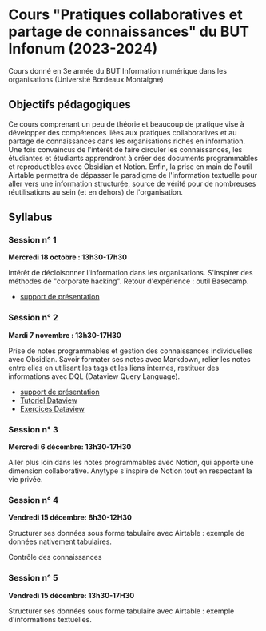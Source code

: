 # Cours "Pratiques collaboratives et partage de connaissances" du BUT Infonum (2023-2024)

Cours donné en 3e année du BUT Information numérique dans les organisations (Université Bordeaux Montaigne)

## Objectifs pédagogiques 

Ce cours comprenant un peu de théorie et beaucoup de pratique vise à développer des compétences liées aux pratiques collaboratives et au partage de connaissances dans les organisations riches en information. Une fois convaincus de l'intérêt de faire circuler les connaissances, les étudiantes et étudiants apprendront à créer des documents programmables et reproductibles avec Obsidian et Notion. Enfin, la prise en main de l'outil Airtable permettra de dépasser le paradigme de l'information textuelle pour aller vers une information structurée, source de vérité pour de nombreuses réutilisations au sein (et en dehors) de l'organisation.

## Syllabus 

### Session n° 1

**Mercredi 18 octobre : 13h30-17h30**

Intérêt de décloisonner l'information dans les organisations. S'inspirer des méthodes de "corporate hacking". Retour d'expérience : outil Basecamp.

* [support de présentation](Decloisonner-information-corporate-hacking-Basecamp.html)

### Session n° 2

**Mardi 7 novembre : 13h30-17H30**

Prise de notes programmables et gestion des connaissances individuelles avec Obsidian. Savoir formater ses notes avec Markdown, relier les notes entre elles en utilisant les tags et les liens internes, restituer des informations avec DQL (Dataview Query Language).

* [support de présentation](Notes-programmables-gestion-connaissances-personnelles-Obsidian.html)
* [Tutoriel Dataview](Tutoriel-Dataview.html)
* [Exercices Dataview](Coffre%20Obsidian/Exercices%20corrigés%20Dataview.pdf)

### Session n° 3

**Mercredi 6 décembre: 13h30-17H30**

Aller plus loin dans les notes programmables avec Notion, qui apporte une dimension collaborative. Anytype s'inspire de Notion tout en respectant la vie privée.

### Session n° 4

**Vendredi 15 décembre: 8h30-12H30**

Structurer ses données sous forme tabulaire avec Airtable : exemple de données nativement tabulaires.

Contrôle des connaissances

### Session n° 5

**Vendredi 15 décembre: 13h30-17H30**

Structurer ses données sous forme tabulaire avec Airtable : exemple d'informations textuelles.
